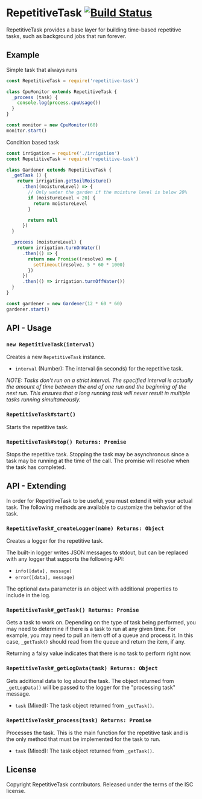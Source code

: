 # RepetitiveTask [![Build Status](https://travis-ci.org/clipper-digital/repetitive-task.svg?branch=master)](https://travis-ci.org/clipper-digital/repetitive-task)

RepetitiveTask provides a base layer for building time-based repetitive tasks, such as background jobs that run forever.





## Example

Simple task that always runs

```js
const RepetitiveTask = require('repetitive-task')

class CpuMonitor extends RepetitiveTask {
  _process (task) {
    console.log(process.cpuUsage())
  }
}

const monitor = new CpuMonitor(60)
monitor.start()
```

Condition based task

```js
const irrigation = require('./irrigation')
const RepetitiveTask = require('repetitive-task')

class Gardener extends RepetitiveTask {
  _getTask () {
    return irrigation.getSoilMoisture()
      .then((moistureLevel) => {
        // Only water the garden if the moisture level is below 20%
        if (moistureLevel < 20) {
          return moistureLevel
        }

        return null
      })
  }

  _process (moistureLevel) {
    return irrigation.turnOnWater()
      .then(() => {
        return new Promise((resolve) => {
          setTimeout(resolve, 5 * 60 * 1000)
        })
      })
      .then(() => irrigation.turnOffWater())
  }
}

const gardener = new Gardener(12 * 60 * 60)
gardener.start()
```




## API - Usage

### `new RepetitiveTask(interval)`

Creates a new `RepetitiveTask` instance.

* `interval` (Number): The interval (in seconds) for the repetitive task.

_NOTE: Tasks don't run on a strict interval. The specified interval is actually the amount of time between the end of one run and the beginning of the next run. This ensures that a long running task will never result in multiple tasks running simultaneously._



### `RepetitiveTask#start()`

Starts the repetitive task.

### `RepetitiveTask#stop() Returns: Promise`

Stops the repetitive task. Stopping the task may be asynchronous since a task may be running at the time of the call. The promise will resolve when the task has completed.





## API - Extending

In order for RepetitiveTask to be useful, you must extend it with your actual task. The following methods are available to customize the behavior of the task.



### `RepetitiveTask#_createLogger(name) Returns: Object`

Creates a logger for the repetitive task.

The built-in logger writes JSON messages to stdout, but can be replaced with any logger that supports the following API:

* `info([data], message)`
* `error([data], message)`

The optional `data` parameter is an object with additional properties to include in the log.



### `RepetitiveTask#_getTask() Returns: Promise`

Gets a task to work on. Depending on the type of task being performed, you may need to determine if there is a task to run at any given time. For example, you may need to pull an item off of a queue and process it. In this case, `_getTask()` should read from the queue and return the item, if any.

Returning a falsy value indicates that there is no task to perform right now.



### `RepetitiveTask#_getLogData(task) Returns: Object`

Gets additional data to log about the task. The object returned from `_getLogData()` will be passed to the logger for the "processing task" message.

* `task` (Mixed): The task object returned from `_getTask()`.



### `RepetitiveTask#_process(task) Returns: Promise`

Processes the task. This is the main function for the repetitive task and is the only method that must be implemented for the task to run.

* `task` (Mixed): The task object returned from `_getTask()`.





## License

Copyright RepetitiveTask contributors.
Released under the terms of the ISC license.
